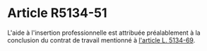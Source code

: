 # Article R5134-51

L'aide à l'insertion professionnelle est attribuée préalablement à la conclusion du contrat de travail mentionné à [l'article L. 5134-69][1].

 [1]: /affichCodeArticle.do?cidTexte=LEGITEXT000006072050&idArticle=LEGIARTI000006903607&dateTexte=&categorieLien=cid